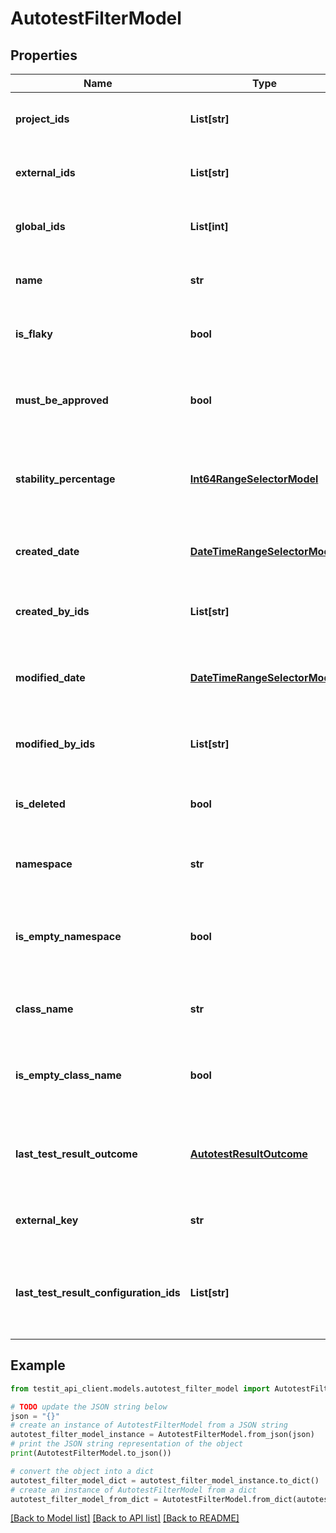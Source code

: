 # AutotestFilterModel


## Properties

Name | Type | Description | Notes
------------ | ------------- | ------------- | -------------
**project_ids** | **List[str]** | Specifies an autotest projects IDs to search for | [optional] 
**external_ids** | **List[str]** | Specifies an autotest external IDs to search for | [optional] 
**global_ids** | **List[int]** | Specifies an autotest global IDs to search for | [optional] 
**name** | **str** | Specifies an autotest name to search for | [optional] 
**is_flaky** | **bool** | Specifies an autotest flaky status to search for | [optional] 
**must_be_approved** | **bool** | Specifies an autotest unapproved changes status to search for | [optional] 
**stability_percentage** | [**Int64RangeSelectorModel**](Int64RangeSelectorModel.md) | Specifies an autotest range of stability percentage to search for | [optional] 
**created_date** | [**DateTimeRangeSelectorModel**](DateTimeRangeSelectorModel.md) | Specifies an autotest range of creation date to search for | [optional] 
**created_by_ids** | **List[str]** | Specifies an autotest creator IDs to search for | [optional] 
**modified_date** | [**DateTimeRangeSelectorModel**](DateTimeRangeSelectorModel.md) | Specifies an autotest range of last modification date to search for | [optional] 
**modified_by_ids** | **List[str]** | Specifies an autotest last editor IDs to search for | [optional] 
**is_deleted** | **bool** | Specifies an autotest deleted status to search for | [optional] 
**namespace** | **str** | Specifies an autotest namespace to search for | [optional] 
**is_empty_namespace** | **bool** | Specifies an autotest namespace name presence status to search for | [optional] 
**class_name** | **str** | Specifies an autotest class name to search for | [optional] 
**is_empty_class_name** | **bool** | Specifies an autotest class name presence status to search for | [optional] 
**last_test_result_outcome** | [**AutotestResultOutcome**](AutotestResultOutcome.md) | Specifies an autotest outcome of the last test result to search for | [optional] 
**external_key** | **str** | Specifies an autotest external key to search for | [optional] 
**last_test_result_configuration_ids** | **List[str]** | Specifies an autotest configuration IDs of the last test result to search for | [optional] 

## Example

```python
from testit_api_client.models.autotest_filter_model import AutotestFilterModel

# TODO update the JSON string below
json = "{}"
# create an instance of AutotestFilterModel from a JSON string
autotest_filter_model_instance = AutotestFilterModel.from_json(json)
# print the JSON string representation of the object
print(AutotestFilterModel.to_json())

# convert the object into a dict
autotest_filter_model_dict = autotest_filter_model_instance.to_dict()
# create an instance of AutotestFilterModel from a dict
autotest_filter_model_from_dict = AutotestFilterModel.from_dict(autotest_filter_model_dict)
```
[[Back to Model list]](../README.md#documentation-for-models) [[Back to API list]](../README.md#documentation-for-api-endpoints) [[Back to README]](../README.md)


